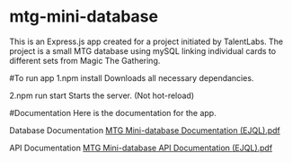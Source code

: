 # mtg-mini-database
This is an Express.js app created for a project initiated by TalentLabs. The project is a small MTG database using mySQL linking individual cards to different sets from Magic The Gathering.

#To run app
1.npm install
Downloads all necessary dependancies.

2.npm run start
Starts the server. (Not hot-reload)

#Documentation
Here is the documentation for the app.

Database Documentation
[MTG Mini-database Documentation (EJQL).pdf](https://github.com/jintheevil/mtg-mini-database/files/11257231/MTG.Mini-database.Documentation.EJQL.pdf)

API Documentation
[MTG Mini-database API Documentation (EJQL).pdf](https://github.com/jintheevil/mtg-mini-database/files/11257230/MTG.Mini-database.API.Documentation.EJQL.pdf)
